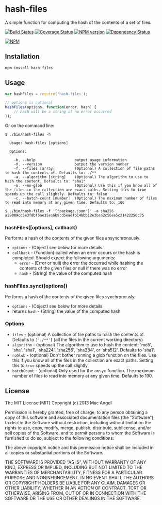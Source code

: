 # hash-files

A simple function for computing the hash of the contents of a set of files.


[![Build Status](https://secure.travis-ci.org/mac-/hash-files.png)](http://travis-ci.org/mac-/hash-files)
[![Coverage Status](https://coveralls.io/repos/mac-/hash-files/badge.png)](https://coveralls.io/r/mac-/hash-files)
[![NPM version](https://badge.fury.io/js/hash-files.png)](http://badge.fury.io/js/hash-files)
[![Dependency Status](https://david-dm.org/mac-/hash-files.png)](https://david-dm.org/mac-/hash-files)

[![NPM](https://nodei.co/npm/hash-files.png?downloads=true&stars=true)](https://nodei.co/npm/hash-files/)

## Installation

	npm install hash-files

## Usage

```js
var hashFiles = require('hash-files');

// options is optional
hashFiles(options, function(error, hash) {
	// hash will be a string if no error occurred
});
```

Or on the command line:

```shell
$ ./bin/hash-files -h

  Usage: hash-files [options]

  Options:

    -h, --help                  output usage information
    -V, --version               output the version number
    -f, --files [array]         (Optional) A collection of file paths to hash the contents of. Defaults to: ./**
    -a, --algorithm [string]    (Optional) The algorithm to use to hash the content. Defaults to: "sha1"
    -n, --no-glob               (Optional) Use this if you know all of the files in the collection are exact paths. Setting this to true speeds up the call slightly. Defaults to: false
    -c, --batch-count [number]  (Optional) The maximum number of files to read into memory at any given time. Defaults to: 100
```

```shell
$ ./bin/hash-files -f '["package.json"]' -a sha256
a29089cc5e3f8bf6ae15ea6b9cd5eaefb14bbb12e3baa2c56ee5c21422250c75
```

### hashFiles([options], callback)

Performs a hash of the contents of the given files ansynchronously.

* `options` - (Object) see below for more details
* `callback` - (Function) called when an error occurs or the hash is completed. Should expect the following arguments:
	* `error` - (Error or null) the error the occurred while hashing the contents of the given files or null if there was no error
	* `hash` - (String) the value of the computed hash

### hashFiles.sync([options])

Performs a hash of the contents of the given files synchronously.

* `options` - (Object) see below for more details
* returns `hash` - (String) the value of the computed hash

### Options

* `files` - (optional) A collection of file paths to hash the contents of. Defaults to `['./**']` (all the files in the current working directory)
* `algorithm` - (optional) The algorithm to use to hash the content: 'md5', 'sha', 'sha1', 'sha224', 'sha256', 'sha384', or 'sha512'. Defaults to 'sha1'.
* `noGlob` - (optional) Don't bother running a glob function on the files. Use this if you know all of the files in the collection are exact paths. Setting this to `true` speeds up the call slightly.
* `batchCount` - (optional) Only used for the ansyc function. The maximum number of files to read into memory at any given time. Defaults to 100.


## License

The MIT License (MIT) Copyright (c) 2013 Mac Angell

Permission is hereby granted, free of charge, to any person obtaining a copy of this software and associated documentation files (the "Software"), to deal in the Software without restriction, including without limitation the rights to use, copy, modify, merge, publish, distribute, sublicense, and/or sell copies of the Software, and to permit persons to whom the Software is furnished to do so, subject to the following conditions:

The above copyright notice and this permission notice shall be included in all copies or substantial portions of the Software.

THE SOFTWARE IS PROVIDED "AS IS", WITHOUT WARRANTY OF ANY KIND, EXPRESS OR IMPLIED, INCLUDING BUT NOT LIMITED TO THE WARRANTIES OF MERCHANTABILITY, FITNESS FOR A PARTICULAR PURPOSE AND NONINFRINGEMENT. IN NO EVENT SHALL THE AUTHORS OR COPYRIGHT HOLDERS BE LIABLE FOR ANY CLAIM, DAMAGES OR OTHER LIABILITY, WHETHER IN AN ACTION OF CONTRACT, TORT OR OTHERWISE, ARISING FROM, OUT OF OR IN CONNECTION WITH THE SOFTWARE OR THE USE OR OTHER DEALINGS IN THE SOFTWARE.


